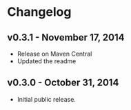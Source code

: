 # Changelog

## v0.3.1 - November 17, 2014

* Release on Maven Central
* Updated the readme

## v0.3.0 - October 31, 2014

* Initial public release.
